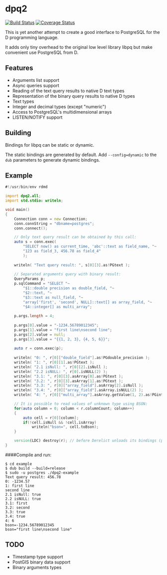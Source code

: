 dpq2
====
[![Build Status](https://travis-ci.org/denizzzka/dpq2.svg?branch=master)](https://travis-ci.org/denizzzka/dpq2)
[![Coverage Status](https://coveralls.io/repos/denizzzka/dpq2/badge.svg?branch=master)](https://coveralls.io/r/denizzzka/dpq2)

This is yet another attempt to create a good interface to PostgreSQL for the 
D programming language.

It adds only tiny overhead to the original low level library libpq but
make convenient use PostgreSQL from D.


Features
--------

* Arguments list support
* Async queries support
* Reading of the text query results to native D text types
* Representation of the binary query results to native D types
 * Text types
 * Integer and decimal types (except "numeric")
* Access to PostgreSQL's multidimensional arrays
* LISTEN/NOTIFY support

Building
--------

Bindings for libpq can be static or dynamic.

The static bindings are generated by default. Add `--config=dynamic`
to the `dub` parameters to generate dynamic bindings.

Example
-------
```D
#!/usr/bin/env rdmd

import dpq2.all;
import std.stdio: writeln;

void main()
{
    Connection conn = new Connection;
    conn.connString = "dbname=postgres";
    conn.connect();

    // Only text query result can be obtained by this call:
    auto s = conn.exec(
        "SELECT now() as current_time, 'abc'::text as field_name, "~
        "123 as field_3, 456.78 as field_4"
        );
    
    writeln( "Text query result: ", s[0][3].as!PGtext );
    
    // Separated arguments query with binary result:
    QueryParams p;
    p.sqlCommand = "SELECT "~
        "$1::double precision as double_field, "~
        "$2::text, "~
        "$3::text as null_field, "~
        "array['first', 'second', NULL]::text[] as array_field, "~
        "$4::integer[] as multi_array";
    
    p.args.length = 4;
    
    p.args[0].value = "-1234.56789012345";
    p.args[1].value = "first line\nsecond line";
    p.args[2].value = null;
    p.args[3].value = "{{1, 2, 3}, {4, 5, 6}}";
    
    auto r = conn.exec(p);
    
    writeln( "0: ", r[0]["double_field"].as!PGdouble_precision );
    writeln( "1: ", r[0][1].as!PGtext );
    writeln( "2.1 isNull: ", r[0][2].isNull );
    writeln( "2.2 isNULL: ", r[0].isNULL(2) );
    writeln( "3.1: ", r[0][3].asArray[0].as!PGtext );
    writeln( "3.2: ", r[0][3].asArray[1].as!PGtext );
    writeln( "3.3: ", r[0]["array_field"].asArray[2].isNull );
    writeln( "3.4: ", r[0]["array_field"].asArray.isNULL(2) );
    writeln( "4: ", r[0]["multi_array"].asArray.getValue(1, 2).as!PGinteger );

    // It is possible to read values of unknown type using BSON:
    for(auto column = 0; column < r.columnCount; column++)
    {
        auto cell = r[0][column];
        if(!cell.isNull && !cell.isArray)
            writeln("bson=", cell.toBson);
    }

    version(LDC) destroy(r); // before Derelict unloads its bindings (prevents SIGSEGV)
}
```
####Compile and run:
```
$ cd example
$ dub build --build=release
$ sudo -u postgres ./dpq2-example
Text query result: 456.78
0: -1234.57
1: first line
second line
2.1 isNull: true
2.2 isNULL: true
3.1: first
3.2: second
3.3: true
3.4: true
4: 6
bson=-1234.56789012345
bson="first line\nsecond line"
```

TODO
----

* Timestamp type support
* PostGIS binary data support
* Binary arguments types
